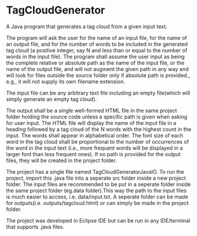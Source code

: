 # TagCloudGenerator

A Java program that generates a tag cloud from a given input text.

The program will ask the user for the name of an input file, for the name of an output file, and for the number of words to be included in the generated tag cloud (a positive integer, say N and less than or equal to the number of words in the input file). The program shall assume the user input as being the complete relative or absolute path as the name of the input file, or the name of the output file, and will not augment the given path in any way and will look for files outside the source folder only if absolute path is provided., e.g., it will not supply its own filename extension. 

The input file can be any arbitrary text file including an empty file(which will simply generate an empty tag cloud).

The output shall be a single well-formed HTML file in the same project folder holding the source code unless a specific path is given when asking for user input. The HTML file will display the name of the input file in a heading followed by a tag cloud of the N words with the highest count in the input. The words shall appear in alphabetical order. The font size of each word in the tag cloud shall be proportional to the number of occurrences of the word in the input text (i.e., more frequent words will be displayed in a larger font than less frequent ones). If no path is provided for the output files, they will be created in the project folder.

The project has a single file named TagCloudGeneratorJavaIO. To run the project, import this .java file into a seperate src folder inside a new project folder. The input files are recommended to be put in a seperate folder inside the same project folder (eg.data folder).This way the path to the input files is much easier to access, i.e. data/input.txt. A seperate folder can be made for outputs(i.e. outputs/tagcloud.html) or can simply be made in the project folder.  

The project was developed in Eclipse IDE but can be run in any IDE/terminal that supports .java files.  
